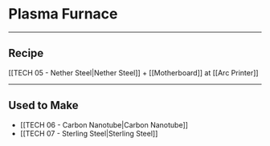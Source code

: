 # Plasma Furnace
---
## Recipe
[[TECH 05 - Nether Steel|Nether Steel]] + [[Motherboard]] at [[Arc Printer]]

---
## Used to Make
- [[TECH 06 - Carbon Nanotube|Carbon Nanotube]]
- [[TECH 07 - Sterling Steel|Sterling Steel]]